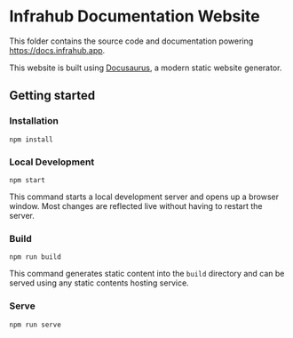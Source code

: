 # Infrahub Documentation Website

This folder contains the source code and documentation powering https://docs.infrahub.app.

This website is built using [Docusaurus](https://docusaurus.io/), a modern static website generator.

## Getting started

### Installation

```shell
npm install
```

### Local Development

```shell
npm start
```

This command starts a local development server and opens up a browser window. Most changes are reflected live without having to restart the server.

### Build

```shell
npm run build
```

This command generates static content into the `build` directory and can be served using any static contents hosting service.

### Serve

```shell
npm run serve
```
